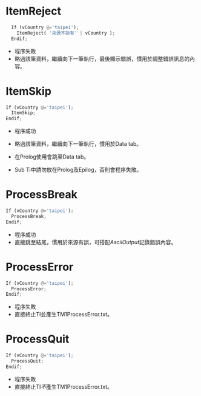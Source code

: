 # ItemReject

  ```python
    If (vCountry @='taipei');
      ItemReject( '來源不能有' | vCountry );
    Endif;
  ```
  * 程序失敗
  * 略過該筆資料，繼續向下一筆執行，最後顯示錯誤，慣用於調整錯誤訊息的內容。
  
  
# ItemSkip

  ```python
  If (vCountry @='taipei');
    ItemSkip;
  Endif;
  ```
  * 程序成功
  * 略過該筆資料，繼續向下一筆執行，慣用於Data tab。
  * 在Prolog使用會跳至Data tab。
  
  * Sub Ti中請勿放在Prolog及Epilog，否則會程序失敗。
  
# ProcessBreak

  ```python
  If (vCountry @='taipei');
    ProcessBreak;
  Endif;
  ```
  * 程序成功
  * 直接跳至結尾，慣用於來源有誤，可搭配*AsciiOutput*記錄錯誤內容。  
  
  
# ProcessError

  ```python
  If (vCountry @='taipei');
    ProcessError;
  Endif;
  ```
  * 程序失敗
  * 直接終止TI並產生TM1ProcessError.txt。 
  
  
# ProcessQuit

  ```python
  If (vCountry @='taipei');
    ProcessQuit;
  Endif;
  ```
  * 程序失敗
  * 直接終止TI*不*產生TM1ProcessError.txt。 
